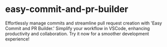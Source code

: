 # easy-commit-and-pr-builder
Effortlessly manage commits and streamline pull request creation with 'Easy Commit and PR Builder.' Simplify your workflow in VSCode, enhancing productivity and collaboration. Try it now for a smoother development experience!
